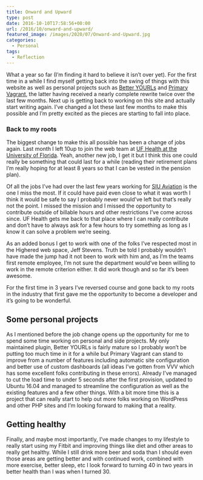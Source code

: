 ```yaml
---
title: Onward and Upward
type: post
date: 2016-10-10T17:58:56+00:00
url: /2016/10/onward-and-upward/
featured_image: /images/2020/07/Onward-and-Upward.jpg
categories:
  - Personal
tags:
  - Reflection
---
```


What a year so far (I’m finding it hard to believe it isn’t over yet). For the first time in a while I find myself getting back into the swing of things with this website as well as personal projects such as [Better YOURLs](https://wordpress.org/plugins/better-yourls/) and [Primary Vagrant](https://github.com/ChrisWiegman/primary-vagrant), the latter having received a nearly complete rewrite twice over the last few months. Next up is getting back to working on this site and actually start writing again. I’ve changed a lot these last few months to make this possible and I’m pretty excited as the pieces are starting to fall into place.

### Back to my roots

The biggest change to make this all possible has been a change of jobs again. Last month I left 10up to join the web team at [UF Health at the University of Florida](https://ufhealth.org). Yeah, another new job, I get it but I think this one could really be something that could last for a while (reading their retirement plans I’m really hoping for at least 8 years so that I can be vested in the pension plan).

Of all the jobs I’ve had over the last few years working for [SIU Aviation](http://www.aviation.siu.edu/) is the one I miss the most. If it could have paid even close to what it was worth I think it would be safe to say I probably never would’ve left but that’s really not the point. I missed the mission and I missed the opportunity to contribute outside of billable hours and other restrictions I’ve come across since. UF Health gets me back to that place where I can really contribute and don’t have to always ask for a few hours to try something as long as I know it can solve a problem we’re seeing.

As an added bonus I get to work with one of the folks I’ve respected most in the Highered web space, Jeff Stevens. Truth be told I probably wouldn’t have made the jump had it not been to work with him and, as I’m the teams first remote employee, I’m not sure the department would’ve been willing to work in the remote criterion either. It did work though and so far it’s been awesome.

For the first time in 3 years I’ve reversed course and gone back to my roots in the industry that first gave me the opportunity to become a developer and it’s going to be wonderful.

## Some personal projects

As I mentioned before the job change opens up the opportunity for me to spend some time working on personal and side projects. My only maintained plugin, Better YOURLs is fairly mature so I probably won’t be putting too much time in it for a while but Primary Vagrant can stand to improve from a number of features including automatic site configuration and better use of custom dashboards (all ideas I’ve gotten from VVV which has some excellent folks contributing in these errors). Already I’ve managed to cut the load time to under 5 seconds after the first provision, updated to Ubuntu 16.04 and managed to streamline the configuration as well as the existing features and a few other things. With a bit more time this is a project that can really start to help out more folks working on WordPress and other PHP sites and I’m looking forward to making that a reality.

## Getting healthy

Finally, and maybe most importantly, I’ve made changes to my lifestyle to really start using my Fitbit and improving things like diet and other areas to really get healthy.&nbsp;While I still drink more beer and soda than I should even those areas are getting better and with continued work, combined with more exercise, better sleep, etc I look forward to turning 40 in two years in better health than I was when I turned 30.